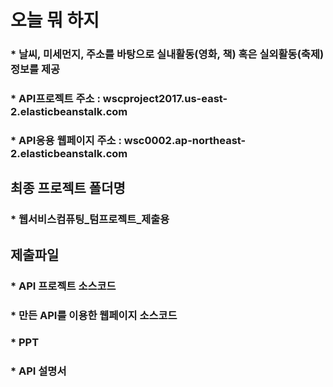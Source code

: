 ﻿# 오늘 뭐 하지
### * 날씨, 미세먼지, 주소를 바탕으로 실내활동(영화, 책) 혹은 실외활동(축제) 정보를 제공
### * API프로젝트 주소 : wscproject2017.us-east-2.elasticbeanstalk.com
### * API응용 웹페이지 주소 : wsc0002.ap-northeast-2.elasticbeanstalk.com

## 최종 프로젝트 폴더명
### * 웹서비스컴퓨팅_텀프로젝트_제출용

## 제출파일
### * API 프로젝트 소스코드 
### * 만든 API를 이용한 웹페이지 소스코드
### * PPT
### * API 설명서
